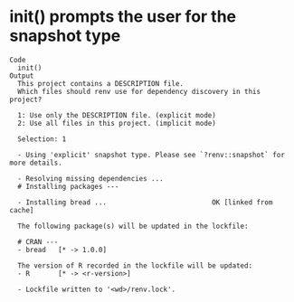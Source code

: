 # init() prompts the user for the snapshot type

    Code
      init()
    Output
      This project contains a DESCRIPTION file.
      Which files should renv use for dependency discovery in this project?
      
      1: Use only the DESCRIPTION file. (explicit mode)
      2: Use all files in this project. (implicit mode)
      
      Selection: 1
      
      - Using 'explicit' snapshot type. Please see `?renv::snapshot` for more details.
      
      - Resolving missing dependencies ... 
      # Installing packages ---
      
      - Installing bread ...                          OK [linked from cache]
      
      The following package(s) will be updated in the lockfile:
      
      # CRAN ---
      - bread   [* -> 1.0.0]
      
      The version of R recorded in the lockfile will be updated:
      - R       [* -> <r-version>]
      
      - Lockfile written to '<wd>/renv.lock'.

